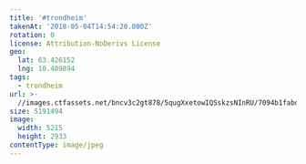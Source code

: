 ```yaml
---
title: '#trondheim'
takenAt: '2018-05-04T14:54:20.000Z'
rotation: 0
license: Attribution-NoDerivs License
geo:
  lat: 63.426152
  lng: 10.409894
tags:
  - trondheim
url: >-
  //images.ctfassets.net/bncv3c2gt878/5qugXxetowIQSskzsNInRU/7094b1fabd15af1bccb361b9b82e2e24/trondheim_40137202410_o
size: 5191494
image:
  width: 5215
  height: 2933
contentType: image/jpeg
---
```


